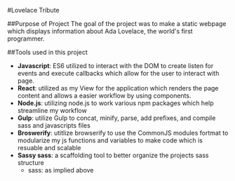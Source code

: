 #Lovelace Tribute

##Purpose of Project
The goal of the project was to make a static webpage which displays information about Ada Lovelace, the world's first programmer.

##Tools used in this project
- **Javascript**: ES6 utilized to interact with the DOM to create listen for events and execute callbacks which allow for the user to interact with page.
- **React**: utilized as my View for the application which renders the page content and allows a easier workflow by using components.
- **Node.js**: utilizing node.js to work various npm packages which help streamline my workflow
- **Gulp**: utilize Gulp to concat, minify, parse, add prefixes, and compile sass and javascripts files
- **Broswerify**: utitlize browserify to use the CommonJS modules fortmat to modularize my js functions and variables to make code which is resuable and scalable
- **Sassy sass**: a scaffolding tool to better organize the projects sass structure
	- sass: as implied above

